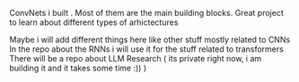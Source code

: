 ConvNets i built . Most of them are the main building blocks. Great project to learn about different types of arhictectures


Maybe i will add different things here like other stuff mostly related to CNNs 
In the repo about the RNNs i will use it for the stuff related to transformers
There will be a repo about LLM Research ( its private right now, i am building it and it takes some time :)) )

